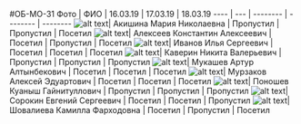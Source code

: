 #ОБ-МО-31
Фото | ФИО | 16.03.19 | 17.03.19 | 18.03.19
---- | --- | -------- | -------- | --------
![alt text](https://www.google.ru/url?sa=i&source=images&cd=&cad=rja&uact=8&ved=2ahUKEwiNwu3X-4XhAhUB0qYKHbN1BqUQjRx6BAgBEAU&url=https%3A%2F%2Fmemepedia.ru%2Fmemy-s-yajcom%2F&psig=AOvVaw3pCw0EzwKU7VOQPRDG1KYB&ust=1552801787774614)| Акишина Мария Николаевна | Пропустил | Пропустил | Посетил
![alt text](https://www.google.ru/url?sa=i&source=images&cd=&cad=rja&uact=8&ved=2ahUKEwjQ1evd-4XhAhWw1aYKHWXKCycQjRx6BAgBEAU&url=https%3A%2F%2Fmemepedia.ru%2Fparker-face%2F&psig=AOvVaw3pCw0EzwKU7VOQPRDG1KYB&ust=1552801787774614)| Алексеев Константин Алексеевич | Посетил | Пропустил | Посетил
![alt text](https://www.google.ru/url?sa=i&source=images&cd=&cad=rja&uact=8&ved=2ahUKEwjwo4bi-4XhAhXIR5oKHUs-BmsQjRx6BAgBEAU&url=https%3A%2F%2Fpikabu.ru%2Fstory%2Fotkuda_vzyalsya_yeto_chyortov_mem_2157031&psig=AOvVaw3pCw0EzwKU7VOQPRDG1KYB&ust=1552801787774614)| Иванов Илья Сергеевич | Посетил | Посетил | Посетил
![alt text](https://www.google.ru/url?sa=i&source=images&cd=&cad=rja&uact=8&ved=2ahUKEwimwLTD-4XhAhWyy6YKHZ8VDYAQjRx6BAgBEAU&url=https%3A%2F%2Fmemepedia.ru%2Frikardo-milos%2F&psig=AOvVaw1vqtbFy-LG8K8o3DsXkNjT&ust=1552801774566326)| Каверин Никита Валерьевич | Пропустил | Пропустил | Пропустил
![alt text](https://www.google.ru/url?sa=i&source=images&cd=&cad=rja&uact=8&ved=2ahUKEwiun9b_-4XhAhUq4aYKHS_VAegQjRx6BAgBEAU&url=https%3A%2F%2Fwomanadvice.ru%2Fchto-takoe-mem-i-zachem-nuzhen&psig=AOvVaw3pCw0EzwKU7VOQPRDG1KYB&ust=1552801787774614)| Мукашев Артур Алтынбекович | Посетил | Посетил | Посетил
![alt text](https://www.google.ru/url?sa=i&source=images&cd=&ved=2ahUKEwiu67Lu-4XhAhWawMQBHQTKBrUQjRx6BAgBEAU&url=http%3A%2F%2Frisovach.ru%2Fmem-generators%2F2&psig=AOvVaw3pCw0EzwKU7VOQPRDG1KYB&ust=1552801787774614)| Мурзаков Алексей Эдуартович | Посетил | Посетил | Посетил
![alt text](https://www.google.ru/url?sa=i&source=images&cd=&cad=rja&uact=8&ved=2ahUKEwi0vY2G_IXhAhUxysQBHch9ASsQjRx6BAgBEAU&url=http%3A%2F%2F2fan.ru%2Fmeme%2Fmem-dzherri.html&psig=AOvVaw3pCw0EzwKU7VOQPRDG1KYB&ust=1552801787774614)| Поношев Куаныш Гайнитуллович | Пропустил | Пропустил | Пропустил
![alt text](https://www.google.ru/url?sa=i&source=images&cd=&cad=rja&uact=8&ved=2ahUKEwjR6Yf3-4XhAhXE0qYKHS0zBGsQjRx6BAgBEAU&url=https%3A%2F%2Fmemepedia.ru%2Fkalyvan%2F&psig=AOvVaw3pCw0EzwKU7VOQPRDG1KYB&ust=1552801787774614)| Сорокин Евгений Сергеевич | Посетил | Посетил | Пропустил
![alt text](https://www.google.ru/url?sa=i&source=images&cd=&cad=rja&uact=8&ved=2ahUKEwjRrI3n-4XhAhWS2aYKHauSBg0QjRx6BAgBEAU&url=https%3A%2F%2F360tv.ru%2Fnews%2Ftekst%2Frusskie-dovedut-momo-do-suitsida%2F&psig=AOvVaw3pCw0EzwKU7VOQPRDG1KYB&ust=1552801787774614)| Шовалиева Камилла Фарходовна | Посетил | Пропустил | Посетил
